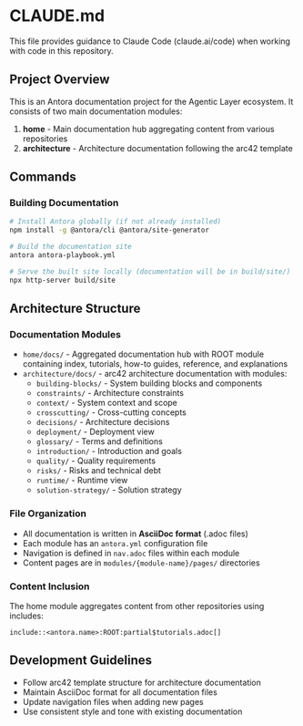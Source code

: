 # CLAUDE.md

This file provides guidance to Claude Code (claude.ai/code) when working with code in this repository.

## Project Overview

This is an Antora documentation project for the Agentic Layer ecosystem. It consists of two main documentation modules:

1. **home** - Main documentation hub aggregating content from various repositories
2. **architecture** - Architecture documentation following the arc42 template

## Commands

### Building Documentation
```bash
# Install Antora globally (if not already installed)
npm install -g @antora/cli @antora/site-generator

# Build the documentation site
antora antora-playbook.yml

# Serve the built site locally (documentation will be in build/site/)
npx http-server build/site
```

## Architecture Structure

### Documentation Modules
- `home/docs/` - Aggregated documentation hub with ROOT module containing index, tutorials, how-to guides, reference, and explanations
- `architecture/docs/` - arc42 architecture documentation with modules:
  - `building-blocks/` - System building blocks and components
  - `constraints/` - Architecture constraints
  - `context/` - System context and scope
  - `crosscutting/` - Cross-cutting concepts
  - `decisions/` - Architecture decisions
  - `deployment/` - Deployment view
  - `glossary/` - Terms and definitions
  - `introduction/` - Introduction and goals
  - `quality/` - Quality requirements
  - `risks/` - Risks and technical debt
  - `runtime/` - Runtime view
  - `solution-strategy/` - Solution strategy

### File Organization
- All documentation is written in **AsciiDoc format** (.adoc files)
- Each module has an `antora.yml` configuration file
- Navigation is defined in `nav.adoc` files within each module
- Content pages are in `modules/{module-name}/pages/` directories

### Content Inclusion
The home module aggregates content from other repositories using includes:
```adoc
include::<antora.name>:ROOT:partial$tutorials.adoc[]
```

## Development Guidelines
- Follow arc42 template structure for architecture documentation
- Maintain AsciiDoc format for all documentation files
- Update navigation files when adding new pages
- Use consistent style and tone with existing documentation
